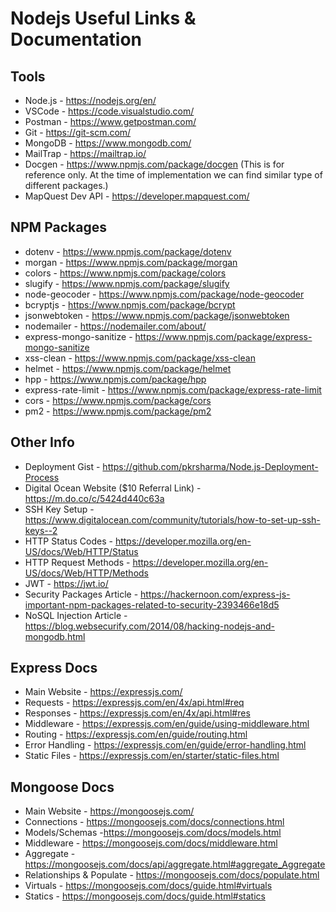 # Nodejs Useful Links & Documentation

## Tools

- Node.js - https://nodejs.org/en/
- VSCode - https://code.visualstudio.com/
- Postman - https://www.getpostman.com/
- Git - https://git-scm.com/
- MongoDB - https://www.mongodb.com/
- MailTrap - https://mailtrap.io/
- Docgen - https://www.npmjs.com/package/docgen (This is for reference only. At the time of implementation we can find similar type of different packages.)
- MapQuest Dev API - https://developer.mapquest.com/

## NPM Packages

- dotenv - https://www.npmjs.com/package/dotenv
- morgan - https://www.npmjs.com/package/morgan
- colors - https://www.npmjs.com/package/colors
- slugify - https://www.npmjs.com/package/slugify
- node-geocoder - https://www.npmjs.com/package/node-geocoder
- bcryptjs - https://www.npmjs.com/package/bcrypt
- jsonwebtoken - https://www.npmjs.com/package/jsonwebtoken
- nodemailer - https://nodemailer.com/about/
- express-mongo-sanitize - https://www.npmjs.com/package/express-mongo-sanitize
- xss-clean - https://www.npmjs.com/package/xss-clean
- helmet - https://www.npmjs.com/package/helmet
- hpp - https://www.npmjs.com/package/hpp
- express-rate-limit - https://www.npmjs.com/package/express-rate-limit
- cors - https://www.npmjs.com/package/cors
- pm2 - https://www.npmjs.com/package/pm2

## Other Info

- Deployment Gist - https://github.com/pkrsharma/Node.js-Deployment-Process
- Digital Ocean Website ($10 Referral Link) - https://m.do.co/c/5424d440c63a
- SSH Key Setup - https://www.digitalocean.com/community/tutorials/how-to-set-up-ssh-keys--2
- HTTP Status Codes - https://developer.mozilla.org/en-US/docs/Web/HTTP/Status
- HTTP Request Methods - https://developer.mozilla.org/en-US/docs/Web/HTTP/Methods
- JWT - https://jwt.io/
- Security Packages Article - https://hackernoon.com/express-js-important-npm-packages-related-to-security-2393466e18d5
- NoSQL Injection Article - https://blog.websecurify.com/2014/08/hacking-nodejs-and-mongodb.html

## Express Docs

- Main Website - https://expressjs.com/
- Requests - https://expressjs.com/en/4x/api.html#req
- Responses - https://expressjs.com/en/4x/api.html#res
- Middleware - https://expressjs.com/en/guide/using-middleware.html
- Routing - https://expressjs.com/en/guide/routing.html
- Error Handling - https://expressjs.com/en/guide/error-handling.html
- Static Files - https://expressjs.com/en/starter/static-files.html

## Mongoose Docs

- Main Website - https://mongoosejs.com/
- Connections - https://mongoosejs.com/docs/connections.html
- Models/Schemas -https://mongoosejs.com/docs/models.html
- Middleware - https://mongoosejs.com/docs/middleware.html
- Aggregate - https://mongoosejs.com/docs/api/aggregate.html#aggregate_Aggregate
- Relationships & Populate - https://mongoosejs.com/docs/populate.html
- Virtuals - https://mongoosejs.com/docs/guide.html#virtuals
- Statics - https://mongoosejs.com/docs/guide.html#statics

